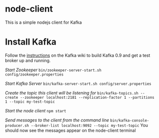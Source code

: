 node-client
==========

This is a simple nodejs client for Kafka

# Install Kafka
Follow the [instructions](http://kafka.apache.org/documentation.html#quickstart) on the Kafka wiki to build Kafka 0.9 and get a test broker up and running.

*Start Zookeeper*
`bin/zookeeper-server-start.sh config/zookeeper.properties`

*Start Kafka Server*
`bin/kafka-server-start.sh config/server.properties`

*Create the topic this client will be listening for*
`bin/kafka-topics.sh --create --zookeeper localhost:2181 --replication-factor 1 --partitions 1 --topic my-test-topic`

*Start the node client*
`npm start`

*Send messages to the client from the command line*
`bin/kafka-console-producer.sh --broker-list localhost:9092 --topic my-test-topic`
You should now see the messages appear on the node-client terminal

